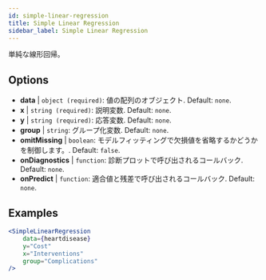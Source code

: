 ```yaml
---
id: simple-linear-regression
title: Simple Linear Regression
sidebar_label: Simple Linear Regression
---
```


単純な線形回帰。

## Options

* __data__ | `object (required)`: 値の配列のオブジェクト. Default: `none`.
* __x__ | `string (required)`: 説明変数. Default: `none`.
* __y__ | `string (required)`: 応答変数. Default: `none`.
* __group__ | `string`: グループ化変数. Default: `none`.
* __omitMissing__ | `boolean`: モデルフィッティングで欠損値を省略するかどうかを制御します。. Default: `false`.
* __onDiagnostics__ | `function`: 診断プロットで呼び出されるコールバック. Default: `none`.
* __onPredict__ | `function`: 適合値と残差で呼び出されるコールバック. Default: `none`.


## Examples

```jsx live
<SimpleLinearRegression 
    data={heartdisease} 
    y="Cost"
    x="Interventions"
    group="Complications"
/>
```

